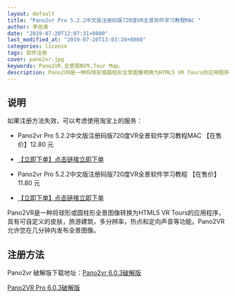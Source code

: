 ```yaml
---
layout: default
title: "Pano2vr Pro 5.2.2中文版注册码版720度VR全景软件学习教程MAC "
author: 李佶澳
date: "2019-07-20T12:07:31+0800"
last_modified_at: "2019-07-20T13:03:28+0800"
categories: license
tags: 软件注册
cover: pano2vr.jpg
keywords: Pano2VR,全景图制作,Tour Map，
description: Pano2VR是一种将球形或圆柱形全景图像转换为HTML5 VR Tours的应用程序，具有可自定义的皮肤，旅游建筑，多分辨率，热点和定向声音等功能
---
```


## 说明

如果注册方法失效，可以考虑使用淘宝上的服务：

* Pano2vr Pro 5.2.2中文版注册码版720度VR全景软件学习教程MAC 【在售价】12.80 元

* [【立即下单】点击链接立即下单](https://s.click.taobao.com/t?e=m%3D2%26s%3Dglhy5pM7%2F74cQipKwQzePOeEDrYVVa64LKpWJ%2Bin0XLjf2vlNIV67loLeuW228RpLzyWwQxzkU9FzjN9hD2WgqNloZYdv3EG6YKsWt4FgAKVoz8w%2F8flOF9EeTtntI440rU7bvMfl7FugqAJwg9fucHlgblaTNVUzRD18rVfQC7Qi04ZWz7rmb2fXqmq6%2FU7DAfunu%2BIqYQRX9RgdTrK%2Fw%3D%3D&scm=null&pvid=null&app_pvid=59590_11.1.226.139_460_1563595659369&ptl=floorId:17741;app_pvid:59590_11.1.226.139_460_1563595659369&union_lens=lensId:0b0f6818_0e81_16c0d77f477_c57a)

* Pano2vr Pro 5.2.2中文版注册码版720度VR全景软件学习教程 【在售价】11.80 元

* [【立即下单】点击链接立即下单](https://s.click.taobao.com/t?e=m%3D2%26s%3DlOVnIpl6RmMcQipKwQzePOeEDrYVVa64LKpWJ%2Bin0XLjf2vlNIV67qfmfp0KpWEpByy0g7RzMQdFzjN9hD2WgqNloZYdv3EG6YKsWt4FgAKVoz8w%2F8flOF9EeTtntI440rU7bvMfl7HSHQgYhdf9AbHY2Wi7QTJTotYzDcQ4SzIk3ajAyOG5%2FMfXEckoBywyk%2Bw883rHzlXGDF1NzTQoPw%3D%3D&scm=null&pvid=null&app_pvid=59590_11.8.95.8_475_1563595923731&ptl=floorId:17741;app_pvid:59590_11.8.95.8_475_1563595923731&union_lens=lensId:0b0f6818_0e81_16c0d77f477_c57f)

Pano2VR是一种将球形或圆柱形全景图像转换为HTML5 VR Tours的应用程序，具有可自定义的皮肤，旅游建筑，多分辨率，热点和定向声音等功能。Pano2VR允许您在几分钟内发布全景图像。 

## 注册方法

Pano2vr 破解版下载地址：[Pano2vr 6.0.3破解版](https://dl.isharepc.com/files/108911.html)

[Pano2VR Pro 6.0.3破解版](https://www.isharepc.com/13395.html)
